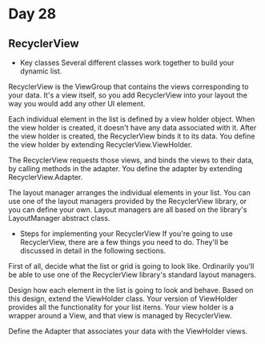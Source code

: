 # Day 28

## RecyclerView

- Key classes
Several different classes work together to build your dynamic list.

RecyclerView is the ViewGroup that contains the views corresponding to your data. It's a view itself, so you add RecyclerView into your layout the way you would add any other UI element.

Each individual element in the list is defined by a view holder object. When the view holder is created, it doesn't have any data associated with it. After the view holder is created, the RecyclerView binds it to its data. You define the view holder by extending RecyclerView.ViewHolder.

The RecyclerView requests those views, and binds the views to their data, by calling methods in the adapter. You define the adapter by extending RecyclerView.Adapter.

The layout manager arranges the individual elements in your list. You can use one of the layout managers provided by the RecyclerView library, or you can define your own. Layout managers are all based on the library's LayoutManager abstract class.

- Steps for implementing your RecyclerView
If you're going to use RecyclerView, there are a few things you need to do. They'll be discussed in detail in the following sections.

First of all, decide what the list or grid is going to look like. Ordinarily you'll be able to use one of the RecyclerView library's standard layout managers.

Design how each element in the list is going to look and behave. Based on this design, extend the ViewHolder class. Your version of ViewHolder provides all the functionality for your list items. Your view holder is a wrapper around a View, and that view is managed by RecyclerView.

Define the Adapter that associates your data with the ViewHolder views.
